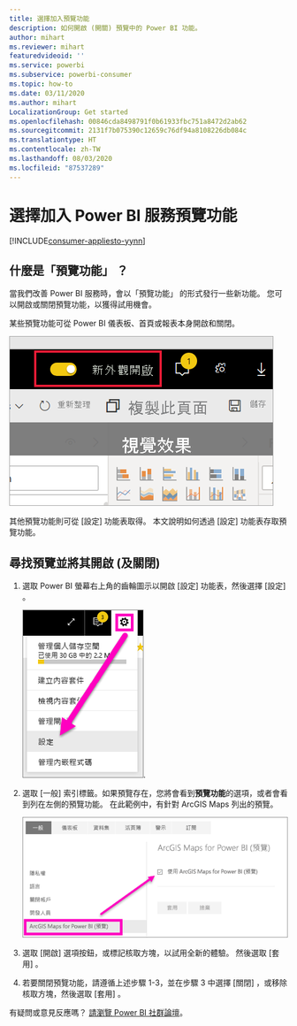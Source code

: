 ```yaml
---
title: 選擇加入預覽功能
description: 如何開啟 (開關) 預覽中的 Power BI 功能。
author: mihart
ms.reviewer: mihart
featuredvideoid: ''
ms.service: powerbi
ms.subservice: powerbi-consumer
ms.topic: how-to
ms.date: 03/11/2020
ms.author: mihart
LocalizationGroup: Get started
ms.openlocfilehash: 00846cda8498791f0b61933fbc751a8472d2ab62
ms.sourcegitcommit: 2131f7b075390c12659c76df94a8108226db084c
ms.translationtype: HT
ms.contentlocale: zh-TW
ms.lasthandoff: 08/03/2020
ms.locfileid: "87537289"
---
```

# <a name="opt-in-for-power-bi-service-preview-features"></a>選擇加入 Power BI 服務預覽功能

[!INCLUDE[consumer-appliesto-yynn](../includes/consumer-appliesto-yynn.md)]

## <a name="what-are-preview-features"></a>什麼是「預覽功能」  ？
當我們改善 Power BI 服務時，會以「預覽功能」  的形式發行一些新功能。 您可以開啟或關閉預覽功能，以獲得試用機會。

某些預覽功能可從 Power BI 儀表板、首頁或報表本身開啟和關閉。

   ![新外觀切換](./media/end-user-preview-features/power-bi-toggle.png)

其他預覽功能則可從 [設定]  功能表取得。 本文說明如何透過 [設定] 功能表存取預覽功能。

## <a name="find-previews-and-turn-them-on-and-off"></a>尋找預覽並將其開啟 (及關閉)
1. 選取 Power BI 螢幕右上角的齒輪圖示以開啟 [設定] 功能表，然後選擇 [設定]  。
   
   ![[設定] 功能表](./media/end-user-preview-features/power-bi-settings.png).
2. 選取 [一般]  索引標籤。如果預覽存在，您將會看到**預覽功能**的選項，或者會看到列在左側的預覽功能。  在此範例中，有針對 ArcGIS Maps 列出的預覽。 
   
   ![[一般] 索引標籤](./media/end-user-preview-features/power-bi-preview-esri.png)
3. 選取 [開啟]  選項按鈕，或標記核取方塊，以試用全新的體驗。 然後選取 [套用]  。
4. 若要關閉預覽功能，請遵循上述步驟 1-3，並在步驟 3 中選擇 [關閉]  ，或移除核取方塊，然後選取 [套用]  。


有疑問或意見反應嗎？ [請瀏覽 Power BI 社群論壇](https://community.powerbi.com/t5/Navigation-Preview-Forum/bd-p/NavigationPreview)。

